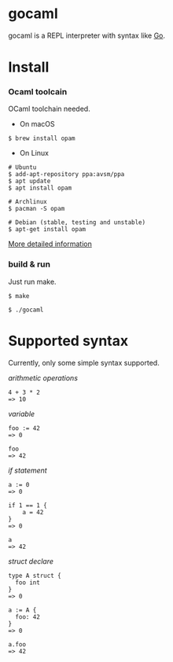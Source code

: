 # gocaml
gocaml is a REPL interpreter with syntax like [Go](https://go.dev/).

# Install

### Ocaml toolcain
OCaml toolchain needed.

* On macOS
```
$ brew install opam
```

* On Linux
```
# Ubuntu
$ add-apt-repository ppa:avsm/ppa
$ apt update
$ apt install opam

# Archlinux
$ pacman -S opam

# Debian (stable, testing and unstable)
$ apt-get install opam
```

[More detailed information](https://ocaml.org/docs/up-and-running)

### build & run
Just run make.
```
$ make

$ ./gocaml
```

# Supported syntax
Currently, only some simple syntax supported.  


*arithmetic operations*
```
4 + 3 * 2
=> 10
```
*variable*
```
foo := 42
=> 0

foo
=> 42
```
*if statement*
```
a := 0
=> 0

if 1 == 1 {
    a = 42
}
=> 0

a
=> 42
```
*struct declare*
```
type A struct {
  foo int          
}
=> 0

a := A {
  foo: 42
}
=> 0

a.foo
=> 42
```
